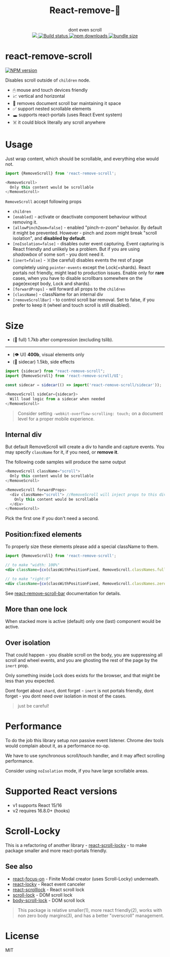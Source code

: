 <div align="center">
  <h1>React-remove-📜</h1>
  <br/>
   dont even scroll
  <br/>
  
  <a href="https://www.npmjs.com/package/react-remove-scroll">
    <img src="https://img.shields.io/npm/v/react-remove-scroll.svg?style=flat-square" />
  </a>
    
  <a href="https://travis-ci.org/theKashey/react-remove-scroll">
   <img src="https://img.shields.io/travis/theKashey/react-remove-scroll.svg?style=flat-square" alt="Build status">
  </a> 

  <a href="https://www.npmjs.com/package/react-remove-scroll">
   <img src="https://img.shields.io/npm/dm/react-remove-scroll.svg" alt="npm downloads">
  </a> 

  <a href="https://bundlephobia.com/result?p=react-remove-scroll">
   <img src="https://img.shields.io/bundlephobia/minzip/react-remove-scroll.svg" alt="bundle size">
  </a>   
  <br/>
</div>

react-remove-scroll
====
[![NPM version](https://img.shields.io/npm/v/react-remove-scroll.svg)](https://www.npmjs.com/package/react-remove-scroll)

Disables scroll outside of `children` node.

- 🖱 mouse and touch devices friendly
- 📈 vertical and horizontal
- 📜 removes document scroll bar maintaining it space
- ✅ support nested scrollable elements
- 🕳 supports react-portals (uses React Event system)
- ☠️ it could block literally any scroll anywhere

# Usage
Just wrap content, which should be scrollable, and everything else would not. 
```js
import {RemoveScroll} from 'react-remove-scroll';

<RemoveScroll>
  Only this content would be scrollable
</RemoveScroll>  
```

`RemoveScroll` accept following props
- `children`
- `[enabled]` - activate or deactivate component behaviour without removing it.
- `[allowPinchZoom=false]` - enabled "pinch-n-zoom" behavior. By default it might be prevented. However - pinch and zoom might break "scroll isolation", and __disabled by default__.
- `[noIsolation=false]` - disables outer event capturing. Event capturing is React friendly and unlikely be a problem.
But if you are using _shadowbox_ of some sort - you dont need it.
- `[inert=false]` - ☠️(be careful) disables events the rest of page completely using `pointer-events` except the Lock(+shards). 
React portals not friendly, might lead to production issues. Enable only for __rare__ cases, when you have to disable scrollbars somewhere on the page(except body, Lock and shards).  
- `[forwardProps]` - will forward all props to the `children`
- `[className]` - className for an internal div
- `[removeScrollBar]` - to control scroll bar removal. Set to false, if you prefer to keep it (wheel and touch scroll is still disabled).

# Size
- (🧩 full) 1.7kb after compression (excluding tslib).
---
- (👁 UI) __400b__, visual elements only
- (🚗 sidecar) 1.5kb, side effects
```js
import {sidecar} from "react-remove-scroll";
import {RemoveScroll} from 'react-remove-scroll/UI';

const sidecar = sidecar(() => import('react-remove-scroll/sidecar'));

<RemoveScroll sideCar={sidecar}>
  Will load logic from a sidecar when needed
</RemoveScroll>  
```

> Consider setting `-webkit-overflow-scrolling: touch;` on a document level for a proper mobile experience.

## Internal div
But default RemoveScroll will create a div to handle and capture events.
You may specify `className` for it, if you need, or __remove it__.

The following code samples will produce the same output
```js
<RemoveScroll className="scroll">
  Only this content would be scrollable
</RemoveScroll>
```

```js
<RemoveScroll forwardProps>
  <div className="scroll"> //RemoveScroll will inject props to this div
    Only this content would be scrollable
  </div>
</RemoveScroll> 
```
Pick the first one if you don't need a second.

## Position:fixed elements
To properly size these elements please add a special className to them.
```jsx
import {RemoveScroll} from 'react-remove-scroll';

// to make "width: 100%"
<div className={cx(classWithPositionFixed, RemoveScroll.classNames.fullWidth)} />

// to make "right:0"
<div className={cx(classWithPositionFixed, RemoveScroll.classNames.zeroRight)} />
```
See [react-remove-scroll-bar](https://github.com/theKashey/react-remove-scroll-bar) documentation for details.

## More than one lock
When stacked more is active (default) only one (last) component would be active.

## Over isolation
That could happen - 
you disable scroll on the body, 
you are suppressing all scroll and wheel events,
and you are ghosting the rest of the page by the `inert` prop.

Only something inside Lock does exists for the browser, and that might be less than you expected.

Dont forget about `shard`, dont forget - `inert` is not portals friendly, dont forget - you dont need over isolation in most of the cases.

> just be careful! 

# Performance
To do the job this library setup _non_ passive event listener. Chrome dev tools would complain about it, as a 
performance no-op.

We have to use synchronous scroll/touch handler, and it may affect scrolling performance.

Consider using `noIsolation` mode, if you have large scrollable areas.

# Supported React versions
- v1 supports React 15/16
- v2 requires 16.8.0+ (hooks)

# Scroll-Locky
This is a refactoring of another library - [react-scroll-locky](https://github.com/theKashey/react-scroll-locky) -
to make package smaller and more react-portals friendly.

## See also
 - [react-focus-on](https://github.com/theKashey/react-focus-on) - Finite Modal creator (uses Scroll-Locky) underneath.
 - [react-locky](https://github.com/theKashey/react-locky) - React event canceler
 - [react-scrolllock](https://github.com/jossmac/react-scrolllock) - React scroll lock
 - [scroll-lock](https://github.com/FL3NKEY/scroll-lock) - DOM scroll lock
 - [body-scroll-lock](https://github.com/willmcpo/body-scroll-lock) - DOM scroll lock
 
 > This package is relative smaller(1), more react friendly(2), works with non zero body margins(3), and has a better "overscroll" management. 

# License
MIT